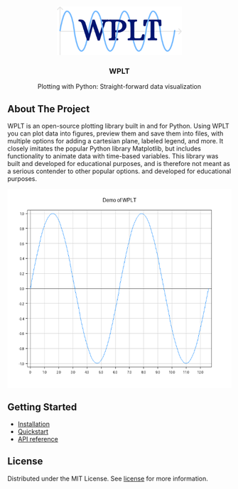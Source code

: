 <br />
<div align="center">
  <a href="https://github.com/Neobyte01/WPLT">
    <img src="assets/logo.png" alt="WPLT logo" height="110">
  </a>
  <h3 align="center">WPLT</h3>
  <p align="center">Plotting with Python: Straight-forward data visualization</p>
</div>

## About The Project

WPLT is an open-source plotting library built in and for Python. Using WPLT you can plot data into figures, preview them and save them into files, with multiple options for adding a cartesian plane, labeled legend, and more. It closely imitates the popular Python library Matplotlib, but includes functionality to animate data with time-based variables. This library was built and developed for educational purposes, and is therefore not meant as a serious contender to other popular options. and developed for educational purposes.

<div align="center" style="display: flex">
  <img src="assets/showcase.png" alt="WPLT showcase" height="450" />
</div>

## Getting Started

- [Installation](https://github.com/Neobyte01/WPLT/wiki/Installation)
- [Quickstart](https://github.com/Neobyte01/WPLT/wiki/Quickstart)
- [API reference](https://github.com/Neobyte01/WPLT/wiki/API)

## License

Distributed under the MIT License. See [license](https://github.com/Neobyte01/WPLT/blob/main/LICENSE) for more information.
